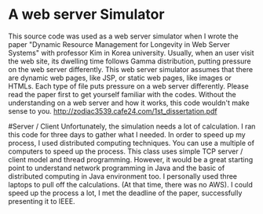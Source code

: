 # A web server Simulator
This source code was used as a web server simulator when I wrote the paper "Dynamic Resource Management for Longevity in Web Server Systems" with professor Kim in Korea university.
Usually, when an user visit the web site, its dwelling time follows Gamma distribution, putting pressure on the web server differently.
This web server simulator assumes that there are dynamic web pages, like JSP, or static web pages, like images or HTMLs. Each type of file puts pressure on a web server differently.
Please read the paper first to get yourself familiar with the codes. Without the understanding on a web server and how it works, this code wouldn't make sense to you.
http://zodiac3539.cafe24.com/1st_dissertation.pdf 

#Server / Client
Unfortunately, the simulation needs a lot of calculation. I ran this code for three days to gather what I needed. In order to speed up my process, I used distributed computing techniques. You can use a multiple of computers to speed up the process. This class uses simple TCP server / client model and thread programming. However, it would be a great starting point to understand network programming in Java and the basic of distributed computing in Java environment too.
I personally used three laptops to pull off the calculations. (At that time, there was no AWS). I could speed up the process a lot, I met the deadline of the paper, successfully presenting it to IEEE.

